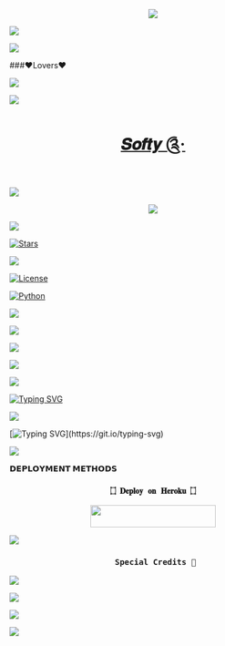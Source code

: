 <p align="center"> 

   <img src="https://capsule-render.vercel.app/api?type=waving&color=gradient&text=♥️Softy♥️&height=100&section=header"/> 

 </p> 

<a href="https://www.youtube.com/watch?v=dQw4w9WgXcQ"><img src="https://user-images.githubusercontent.com/73097560/115834477-dbab4500-a447-11eb-908a-139a6edaec5c.gif"></a>

<a href="https://www.youtube.com/watch?v=dQw4w9WgXcQ"><img src="https://user-images.githubusercontent.com/73097560/115834477-dbab4500-a447-11eb-908a-139a6edaec5c.gif"></a>

###♥️Lovers♥️

<!--

**BadshahAk/SoftyXbot** is a ✨ _special_ ✨ repository because its `README.md` (this file) appears on your GitHub profile.

<p align="center">

      <b>ᴠɪsɪᴛᴏʀs</b><br>

 -->    <img align="middle" src="https://profile-counter.glitch.me/BadshahAk/count.svg" />

</p>

<a href="https://www.youtube.com/watch?v=dQw4w9WgXcQ"><img src="https://user-images.githubusercontent.com/73097560/115834477-dbab4500-a447-11eb-908a-139a6edaec5c.gif"></a>

<h1 align="center">

<a href="https://telegram.dog/SoftyXbot">𝑺𝒐𝒇𝒕𝒚 ༊·</a>

</h1>

<a href="https://www.youtube.com/watch?v=dQw4w9WgXcQ"><img src="https://user-images.githubusercontent.com/73097560/115834477-dbab4500-a447-11eb-908a-139a6edaec5c.gif"></a>

<p align="center">

  <img src="https://graph.org/file/25119d8fc956d3b72d36e.jpg">

</p>

<a href="https://www.youtube.com/watch?v=dQw4w9WgXcQ"><img src="https://user-images.githubusercontent.com/73097560/115834477-dbab4500-a447-11eb-908a-139a6edaec5c.gif"></a>

<p align="center">

<a href="https://github.com/BadshahAk/SoftyXbot/stargazers"><img src="https://img.shields.io/github/stars/BadshahAk/SoftyXbot?color=blue&logo=github&logoColor=blue&style=for-the-badge" alt="Stars" /></a>

<a href="BadshahAk/SoftyXbot/network/members"> <img src="https://img.shields.io/github/forks/BadshahAk/SoftyXbot?color=blue&logo=github&logoColor=blue&style=for-the-badge" /></a>

<a href="https://github.com/BadshahAk/SoftyXbot/blob/master/LICENSE"> <img src="https://img.shields.io/badge/License-MIT-blue?style=for-the-badge" alt="License" /> </a>

<a href="https://www.python.org/"> <img src="https://img.shields.io/badge/Written%20in-Python-blue?style=for-the-badge&logo=python" alt="Python" /> </a>

<a href="https://pypi.org/project/Pyrogram/"> <img src="https://img.shields.io/pypi/v/pyrogram?color=blue&label=pyrogram&logo=python&logoColor=blue&style=for-the-badge" /></a>

<a href="https://github.com/BadshahAk/SoftyXbot/commits/BadshahAk"> <img src="https://img.shields.io/github/last-commit/BadshahAk/SoftyXbot?color=darkred&logo=github&logoColor=blue&style=for-the-badge" /></a>

</p>

<a href="https://www.youtube.com/watch?v=dQw4w9WgXcQ"><img src="https://user-images.githubusercontent.com/73097560/115834477-dbab4500-a447-11eb-908a-139a6edaec5c.gif"></a>

<img src="https://readme-typing-svg.herokuapp.com?color=00FF00&width=420&lines=♥️Softy♥️+Love+Chat+on+telegram;Chat+and+share+your+problem;Managed+by+ANDY%E2%9D%A4%EF%B8%8F"> 

<a href="https://www.youtube.com/watch?v=dQw4w9WgXcQ"><img src="https://user-images.githubusercontent.com/73097560/115834477-dbab4500-a447-11eb-908a-139a6edaec5c.gif"></a>

[![Typing SVG](https://readme-typing-svg.herokuapp.com?color=%23FF0000&lines=♥️Softy♥️+is+Best+Bot+with+♥️Love♥️;Love+my+self)](https://git.io/typing-svg)

<a href="https://www.youtube.com/watch?v=dQw4w9WgXcQ"><img src="https://user-images.githubusercontent.com/73097560/115834477-dbab4500-a447-11eb-908a-139a6edaec5c.gif"></a>

[![Typing SVG](https://readme-typing-svg.herokuapp.com?color=%23ff0080&multiline=true&height=150&lines=Softy♥️+is+a+python+based+Bot+♥️;New+Features+Installed.+you+use;bot+for+manage+Group+play;song+chatbot+and+many+More+features.+Red♥️;Heart+Themed+design+based.;this+bot+Credit+Goes+to+♥️SAGAR♥️.)](https://git.io/typing-svg)

<a href="https://www.youtube.com/watch?v=dQw4w9WgXcQ"><img src="https://user-images.githubusercontent.com/73097560/115834477-dbab4500-a447-11eb-908a-139a6edaec5c.gif"></a>

<p align="center">

<b>𝗗𝗘𝗣𝗟𝗢𝗬𝗠𝗘𝗡𝗧 𝗠𝗘𝗧𝗛𝗢𝗗𝗦</b>

</p>

<h3 align="center">

    ۝ 𝐃𝐞𝐩𝐥𝐨𝐲 𝐨𝐧 𝐇𝐞𝐫𝐨𝐤𝐮 ۝

</h3>

<p align="center"><a href="https://dashboard.heroku.com/new?template=https://github.com/BadshahAk/SoftyXbot"> <img src="https://img.shields.io/badge/💜𝗗𝗘𝗣𝗟𝗢𝗬 ᴏɴ ʜᴇʀᴏᴋᴜ💜-darkred?style=for-the-badge&logo=heroku" width="220" height="38.45"/></a></p>

<a href="https://www.youtube.com/watch?v=dQw4w9WgXcQ"><img src="https://user-images.githubusercontent.com/73097560/115834477-dbab4500-a447-11eb-908a-139a6edaec5c.gif"></a>

<h3 align="center">

     Special Credits 💖

</h3>

<p align="center">

</h3>

<a href="https://github.com/noob-mukesh"><img src="https://img.shields.io/badge/-♦️Noob Mukesh♦️-darkblue?style=for-the-badge&logo=Telegram"></a>

</p>
</h3>

<a href="https://github.com/vicky0604hello"><img src="https://img.shields.io/badge/-♦️Vicky Jaat♦️-Violet?style=for-the-badge&logo=Telegram"></a>

</p>

<a href="https://www.youtube.com/watch?v=dQw4w9WgXcQ"><img src="https://user-images.githubusercontent.com/73097560/115834477-dbab4500-a447-11eb-908a-139a6edaec5c.gif"></a>

 <p align="left"> 

   <img src="https://capsule-render.vercel.app/api?type=waving&color=gradient&height=100&section=footer"/> 

 </p>
